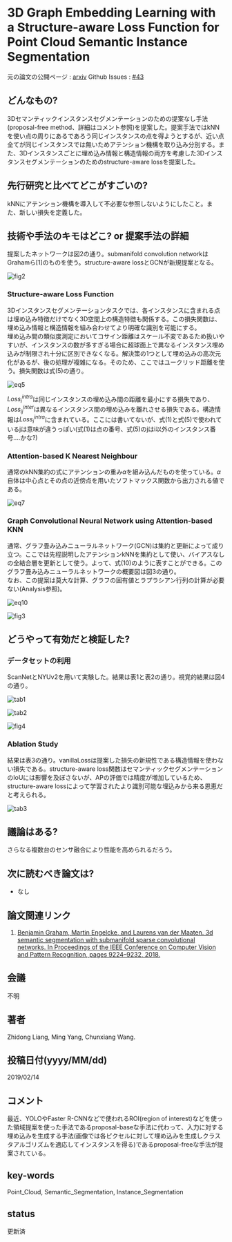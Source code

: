 # 3D Graph Embedding Learning with a Structure-aware Loss Function for Point Cloud Semantic Instance Segmentation

元の論文の公開ページ : [arxiv](https://arxiv.org/abs/1902.05247)
Github Issues : [#43](https://github.com/Obarads/obarads.github.io/issues/43)

## どんなもの?
3Dセマンティックインスタンスセグメンテーションのための提案なし手法(proposal-free method、詳細はコメント参照)を提案した。提案手法ではkNNを使い点の周りにあるであろう同じインスタンスの点を得ようとするが、近い点全てが同じインスタンスでは無いためアテンション機構を取り込み分別する。また、3Dインスタンスごとに埋め込み情報と構造情報の両方を考慮した3Dインスタンスセグメンテーションのためのstructure-aware lossを提案した。

## 先行研究と比べてどこがすごいの?
kNNにアテンション機構を導入して不必要な参照しないようにしたこと。また、新しい損失を定義した。

## 技術や手法のキモはどこ? or 提案手法の詳細
提案したネットワークは図2の通り。submanifold convolution networkはGrahamら[1]のものを使う。structure-aware lossとGCNが新規提案となる。

![fig2](img/3GELwaSLFfPCSIS/fig2.png)

### Structure-aware Loss Function
3Dインスタンスセグメンテーションタスクでは、各インスタンスに含まれる点は埋め込み特徴だけでなく3D空間上の構造特徴も関係する。この損失関数は、埋め込み情報と構造情報を組み合わせてより明確な識別を可能にする。  
埋め込み間の類似度測定においてコサイン距離はスケール不変であるため扱いやすいが、インスタンスの数が多すぎる場合に超球面上で異なるインスタンス埋め込みが制限され十分に区別できなくなる。解決策の1つとして埋め込みの高次元化があるが、後の処理が複雑になる。そのため、ここではユークリッド距離を使う。損失関数は式(5)の通り。

![eq5](img/3GELwaSLFfPCSIS/eq5.png)

$Loss_ {i}^{intra}$は同じインスタンスの埋め込み間の距離を最小にする損失であり、$Loss_ {ij}^{inter}$は異なるインスタンス間の埋め込みを離れさせる損失である。構造情報は$Loss_ {i}^{intra}$に含まれている。ここには書いてないが、式(1)と式(5)で使われているjは意味が違うっぽい(式(1)は点の番号、式(5)のjはi以外のインスタンス番号....かな?)

### Attention-based K Nearest Neighbour
通常のkNN集約の式にアテンションの重み$\alpha$を組み込んだものを使っている。$\alpha$自体は中心点とその点の近傍点を用いたソフトマックス関数から出力される値である。

![eq7](img/3GELwaSLFfPCSIS/eq7.png)

### Graph Convolutional Neural Network using Attention-based KNN
通常、グラフ畳み込みニューラルネットワーク(GCN)は集約と更新によって成り立つ。ここでは先程説明したアテンションkNNを集約として使い、バイアスなしの全結合層を更新として使う。よって、式(10)のように表すことができる。このグラフ畳み込みニューラルネットワークの概要図は図3の通り。  
なお、この提案は莫大な計算、グラフの固有値とラプラシアン行列の計算が必要ない(Analysis参照)。

![eq10](img/3GELwaSLFfPCSIS/eq10.png)

![fig3](img/3GELwaSLFfPCSIS/fig3.png)

## どうやって有効だと検証した?
### データセットの利用
ScanNetとNYUv2を用いて実験した。結果は表1と表2の通り。視覚的結果は図4の通り。

![tab1](img/3GELwaSLFfPCSIS/tab1.png)

![tab2](img/3GELwaSLFfPCSIS/tab2.png)

![fig4](img/3GELwaSLFfPCSIS/fig4.png)

### Ablation Study
結果は表3の通り。vanillaLossは提案した損失の新規性である構造情報を使わない損失である。structure-aware loss関数はセマンティックセグメンテーションのIoUには影響を及ぼさないが、APの評価では精度が増加しているため、structure-aware lossによって学習されたより識別可能な埋込みから来る恩恵だと考えられる。

![tab3](img/3GELwaSLFfPCSIS/tab3.png)

## 議論はある?
さらなる複数台のセンサ融合により性能を高められるだろう。

## 次に読むべき論文は?
- なし

## 論文関連リンク
1. [Benjamin Graham, Martin Engelcke, and Laurens van der Maaten. 3d semantic segmentation with submanifold sparse convolutional networks. In Proceedings of the IEEE Conference on Computer Vision and Pattern Recognition, pages 9224–9232, 2018.](http://openaccess.thecvf.com/content_cvpr_2018/papers/Graham_3D_Semantic_Segmentation_CVPR_2018_paper.pdf)

## 会議
不明

## 著者
Zhidong Liang, Ming Yang, Chunxiang Wang.

## 投稿日付(yyyy/MM/dd)
2019/02/14

## コメント
最近、YOLOやFaster R-CNNなどで使われるROI(region of interest)などを使った領域提案を使った手法であるproposal-baseな手法に代わって、入力に対する埋め込みを生成する手法(画像では各ピクセルに対して埋め込みを生成しクラスタアルゴリズムを適応してインスタンスを得る)であるproposal-freeな手法が提案されている。

## key-words
Point_Cloud, Semantic_Segmentation, Instance_Segmentation

## status
更新済